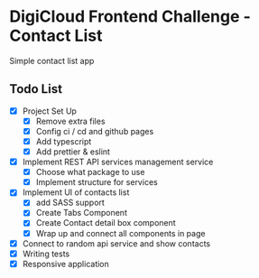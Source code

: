 # DigiCloud Frontend Challenge - Contact List

Simple contact list app

## Todo List 
- [x] Project Set Up
  - [x] Remove extra files
  - [x] Config ci / cd and github pages
  - [x] Add typescript
  - [x] Add prettier & eslint
- [x] Implement REST API services management service
  - [x] Choose what package to use
  - [x] Implement structure for services
- [x] Implement UI of contacts list
  - [x] add SASS support
  - [x] Create Tabs Component
  - [x] Create Contact detail box component
  - [x] Wrap up and connect all components in page
- [x] Connect to random api service and show contacts
- [x] Writing tests
- [x] Responsive application
